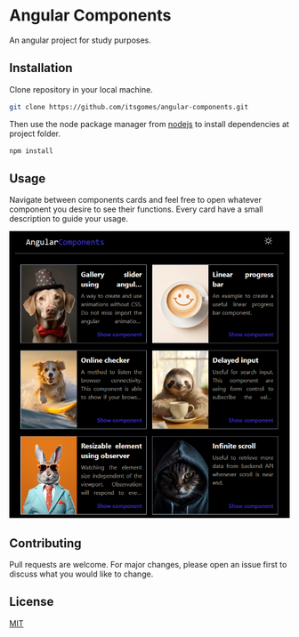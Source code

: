 # Angular Components

An angular project for study purposes.

## Installation

Clone repository in your local machine.

```bash
git clone https://github.com/itsgomes/angular-components.git
```

Then use the node package manager from [nodejs](https://nodejs.org/) to install dependencies at project folder.

```bash
npm install
```

## Usage

Navigate between components cards and feel free to open whatever component you desire to see their functions. Every card have a small description to guide your usage.

![Project Image](/src/assets/images/readme.png)


## Contributing

Pull requests are welcome. For major changes, please open an issue first
to discuss what you would like to change.

## License

[MIT](https://choosealicense.com/licenses/mit/)